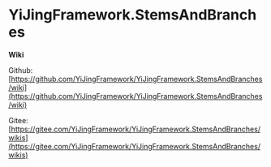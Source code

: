 # YiJingFramework.StemsAndBranches

**Wiki**

Github: [https://github.com/YiJingFramework/YiJingFramework.StemsAndBranches/wiki](https://github.com/YiJingFramework/YiJingFramework.StemsAndBranches/wiki)

Gitee: [https://gitee.com/YiJingFramework/YiJingFramework.StemsAndBranches/wikis](https://gitee.com/YiJingFramework/YiJingFramework.StemsAndBranches/wikis)